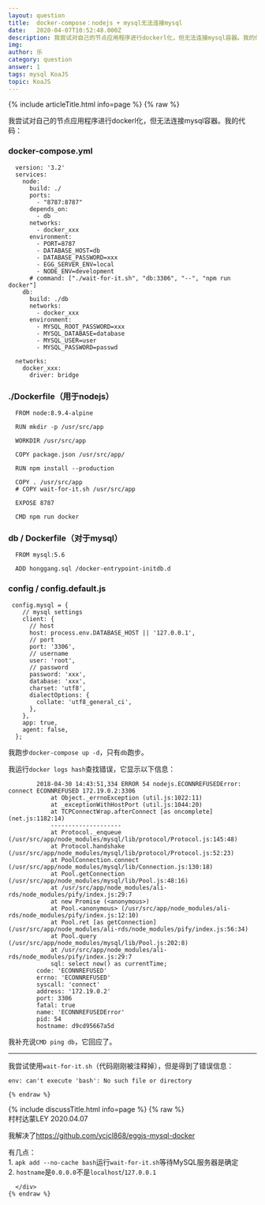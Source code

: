 ```yaml
---
layout: question
title:  docker-compose：nodejs + mysql无法连接mysql
date:   2020-04-07T10:52:48.000Z
description: 我尝试对自己的节点应用程序进行dockerl化，但无法连接mysql容器。我的代码：  docker-compose.yml  version  ...
img: 
author: 乐
category: question
answer: 1
tags: mysql KoaJS
topic: KoaJS
---
```

<div class="article-root">
  <div class="article">
    {% include articleTitle.html info=page %}
    {% raw %}
    <div class="article-content"><p><font style="vertical-align: inherit;"><font style="vertical-align: inherit;">我尝试对自己的节点应用程序进行dockerl化，但无法连接mysql容器。</font><font style="vertical-align: inherit;">我的代码：  </font></font></p>

<h3><font style="vertical-align: inherit;"><font style="vertical-align: inherit;">docker-compose.yml</font></font></h3>

<pre><code>  version: '3.2'<font></font>
  services:<font></font>
    node:<font></font>
      build: ./<font></font>
      ports:<font></font>
        - "8787:8787"<font></font>
      depends_on:<font></font>
        - db<font></font>
      networks:<font></font>
        - docker_xxx<font></font>
      environment:<font></font>
        - PORT=8787<font></font>
        - DATABASE_HOST=db<font></font>
        - DATABASE_PASSWORD=xxx<font></font>
        - EGG_SERVER_ENV=local<font></font>
        - NODE_ENV=development<font></font>
      # command: ["./wait-for-it.sh", "db:3306", "--", "npm run docker"]<font></font>
    db:<font></font>
      build: ./db<font></font>
      networks:<font></font>
        - docker_xxx<font></font>
      environment:<font></font>
        - MYSQL_ROOT_PASSWORD=xxx<font></font>
        - MYSQL_DATABASE=database<font></font>
        - MYSQL_USER=user<font></font>
        - MYSQL_PASSWORD=passwd<font></font>
<font></font>
  networks:<font></font>
    docker_xxx:<font></font>
      driver: bridge<font></font>
</code></pre>

<h3><font style="vertical-align: inherit;"><font style="vertical-align: inherit;">./Dockerfile（用于nodejs）</font></font></h3>

<pre><code>  FROM node:8.9.4-alpine<font></font>
<font></font>
  RUN mkdir -p /usr/src/app<font></font>
<font></font>
  WORKDIR /usr/src/app<font></font>
<font></font>
  COPY package.json /usr/src/app/<font></font>
<font></font>
  RUN npm install --production<font></font>
<font></font>
  COPY . /usr/src/app<font></font>
  # COPY wait-for-it.sh /usr/src/app<font></font>
<font></font>
  EXPOSE 8787<font></font>
<font></font>
  CMD npm run docker<font></font>
</code></pre>

<h3><font style="vertical-align: inherit;"><font style="vertical-align: inherit;">db / Dockerfile（对于mysql）</font></font></h3>

<pre><code>  FROM mysql:5.6<font></font>
<font></font>
  ADD honggang.sql /docker-entrypoint-initdb.d<font></font>
</code></pre>

<h3><font style="vertical-align: inherit;"><font style="vertical-align: inherit;">config / config.default.js</font></font></h3>

<pre><code> config.mysql = {<font></font>
    // mysql settings<font></font>
    client: {<font></font>
      // host<font></font>
      host: process.env.DATABASE_HOST || '127.0.0.1',<font></font>
      // port<font></font>
      port: '3306',<font></font>
      // username<font></font>
      user: 'root',<font></font>
      // password<font></font>
      password: 'xxx',<font></font>
      database: 'xxx',<font></font>
      charset: 'utf8',<font></font>
      dialectOptions: {<font></font>
        collate: 'utf8_general_ci',<font></font>
      },<font></font>
    },<font></font>
    app: true,<font></font>
    agent: false,<font></font>
  };<font></font>
</code></pre>

<p><font style="vertical-align: inherit;"><font style="vertical-align: inherit;">我跑步</font></font><code>docker-compose up -d</code><font style="vertical-align: inherit;"><font style="vertical-align: inherit;">，只有</font></font><code>db</code><font style="vertical-align: inherit;"><font style="vertical-align: inherit;">跑步。</font></font></p>

<p><font style="vertical-align: inherit;"><font style="vertical-align: inherit;">我运行</font></font><code>docker logs hash</code><font style="vertical-align: inherit;"><font style="vertical-align: inherit;">查找错误，它显示以下信息：</font></font></p>

<pre><code>        2018-04-30 14:43:51,334 ERROR 54 nodejs.ECONNREFUSEDError: connect ECONNREFUSED 172.19.0.2:3306<font></font>
            at Object._errnoException (util.js:1022:11)<font></font>
            at _exceptionWithHostPort (util.js:1044:20)<font></font>
            at TCPConnectWrap.afterConnect [as oncomplete] (net.js:1182:14)<font></font>
            --------------------<font></font>
            at Protocol._enqueue (/usr/src/app/node_modules/mysql/lib/protocol/Protocol.js:145:48)<font></font>
            at Protocol.handshake (/usr/src/app/node_modules/mysql/lib/protocol/Protocol.js:52:23)<font></font>
            at PoolConnection.connect (/usr/src/app/node_modules/mysql/lib/Connection.js:130:18)<font></font>
            at Pool.getConnection (/usr/src/app/node_modules/mysql/lib/Pool.js:48:16)<font></font>
            at /usr/src/app/node_modules/ali-rds/node_modules/pify/index.js:29:7<font></font>
            at new Promise (&lt;anonymous&gt;)<font></font>
            at Pool.&lt;anonymous&gt; (/usr/src/app/node_modules/ali-rds/node_modules/pify/index.js:12:10)<font></font>
            at Pool.ret [as getConnection] (/usr/src/app/node_modules/ali-rds/node_modules/pify/index.js:56:34)<font></font>
            at Pool.query (/usr/src/app/node_modules/mysql/lib/Pool.js:202:8)<font></font>
            at /usr/src/app/node_modules/ali-rds/node_modules/pify/index.js:29:7<font></font>
            sql: select now() as currentTime;<font></font>
        code: 'ECONNREFUSED'<font></font>
        errno: 'ECONNREFUSED'<font></font>
        syscall: 'connect'<font></font>
        address: '172.19.0.2'<font></font>
        port: 3306<font></font>
        fatal: true<font></font>
        name: 'ECONNREFUSEDError'<font></font>
        pid: 54<font></font>
        hostname: d9cd95667a5d<font></font>
</code></pre>

<p><font style="vertical-align: inherit;"><font style="vertical-align: inherit;">我补充说</font></font><code>CMD ping db</code><font style="vertical-align: inherit;"><font style="vertical-align: inherit;">，它回应了。</font></font></p>

<hr>

<p><font style="vertical-align: inherit;"><font style="vertical-align: inherit;">我尝试使用</font></font><code>wait-for-it.sh</code><font style="vertical-align: inherit;"><font style="vertical-align: inherit;">（代码刚刚被注释掉），但是得到了错误信息：</font></font></p>

<pre><code>env: can't execute 'bash': No such file or directory
</code></pre></div>
    {% endraw %}
  </div>

  <div class="discuss-wrapper">
    {% include discussTitle.html info=page %}
    {% raw %}
    <div class="discuss-item">
        <div class="discuss-parent">
          <div class="discuss-meta">
            <span class="discuss-user">村村达蒙LEY</span>
            <span class="discuss-time">2020.04.07</span>
          </div>
          <div class="discuss-comment"><p><font style="vertical-align: inherit;"><font style="vertical-align: inherit;">我解决了</font></font><a href="https://github.com/ycjcl868/eggjs-mysql-docker" rel="nofollow noreferrer"><font style="vertical-align: inherit;"><font style="vertical-align: inherit;">https://github.com/ycjcl868/eggjs-mysql-docker</font></font></a></p>

<p><font style="vertical-align: inherit;"><font style="vertical-align: inherit;">有几点：</font></font><br><font style="vertical-align: inherit;"><font style="vertical-align: inherit;">
1. </font></font><code>apk add --no-cache bash</code><font style="vertical-align: inherit;"><font style="vertical-align: inherit;">运行</font></font><code>wait-for-it.sh</code><font style="vertical-align: inherit;"><font style="vertical-align: inherit;">等待MySQL服务器是确定</font></font><br><font style="vertical-align: inherit;"><font style="vertical-align: inherit;">
2. </font></font><code>hostname</code><font style="vertical-align: inherit;"><font style="vertical-align: inherit;">是</font></font><code>0.0.0.0</code><font style="vertical-align: inherit;"><font style="vertical-align: inherit;">不是</font></font><code>localhost</code><font style="vertical-align: inherit;"><font style="vertical-align: inherit;">/</font></font><code>127.0.0.1</code>  </p></div>
        </div>
        
      </div>
    {% endraw %}
  </div>
<div>
